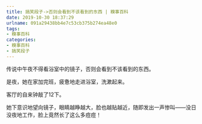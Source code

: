 ```yaml
---
title: 搞笑段子->否则会看到不该看到的东西 | 糗事百科
date: 2019-10-30 18:37:29
urlname: 091a29438bb4e7c53cb375b274ea48e0
tags: 
- 糗事百科
categories:
- 糗事百科
- 搞笑段子
---
```

传说中午夜不得看浴室中的镜子，否则会看到不该看到的东西。

是夜，她在家加完班，疲惫地走进浴室，洗漱起来。

客厅的自来钟敲了12下。

她下意识地望向镜子，眼睛越睁越大，脸也越贴越近，随即发出一声惨叫——没日没夜地工作，脸上竟然长了这么多痘痘！


